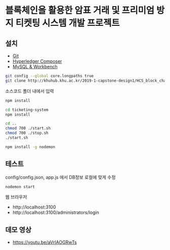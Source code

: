 ﻿# 블록체인을 활용한 암표 거래 및 프리미엄 방지 티켓팅 시스템 개발 프로젝트

## 설치
 - [Git](https://git-scm.com/)
 - [Hyperledger Composer](https://hyperledger.github.io/composer/latest/installing/installing-index)
 - [MySQL & Workbench](https://donghwa-kim.github.io/mysql.html)

```sh
git config --global core.longpaths true
git clone http://khuhub.khu.ac.kr/2019-1-capstone-design1/HCS_block_chain_ticket_protection.git
```

소스코드 폴더 내에서 입력

```sh
npm install

cd ticketing-system
npm install

cd ..
chmod 700 ./start.sh
chmod 700 ./stop.sh
./start.sh

npm install -g nodemon
```

## 테스트

config/config.json, app.js 에서 DB정보 로컬에 맞게 수정

```sh
nodemon start
```

웹 브라우저
 - http://localhost:3100
 - http://localhost:3100/administrators/login

## 데모 영상
 - https://youtu.be/aVrIAOGRwTs